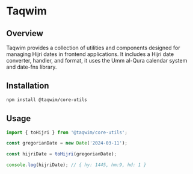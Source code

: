 # Taqwim 

## Overview

Taqwim provides a collection of utilities and components designed for managing Hijri dates in frontend applications. It includes a Hijri date converter, handler, and format, it uses the Umm al-Qura calendar system and date-fns library.

## Installation

```bash
npm install @taqwim/core-utils
```

## Usage

```javascript
import { toHijri } from '@taqwim/core-utils';

const gregorianDate = new Date('2024-03-11');

const hijriDate = toHijri(gregorianDate);

console.log(hijriDate); // { hy: 1445, hm:9, hd: 1 }
```


